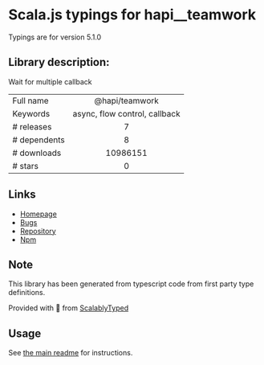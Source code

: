 
# Scala.js typings for hapi__teamwork

Typings are for version 5.1.0

## Library description:
Wait for multiple callback

|                    |                 |
| ------------------ | :-------------: |
| Full name          | @hapi/teamwork |
| Keywords           | async, flow control, callback |
| # releases         | 7 |
| # dependents       | 8 |
| # downloads        | 10986151 |
| # stars            | 0 |

## Links
- [Homepage](https://github.com/hapijs/teamwork#readme)
- [Bugs](https://github.com/hapijs/teamwork/issues)
- [Repository](https://github.com/hapijs/teamwork)
- [Npm](https://www.npmjs.com/package/%40hapi%2Fteamwork)
    


## Note
This library has been generated from typescript code from first party type definitions.

Provided with :purple_heart: from [ScalablyTyped](https://github.com/oyvindberg/ScalablyTyped)

## Usage
See [the main readme](../../readme.md) for instructions.


